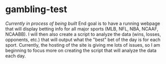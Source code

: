 # gambling-test
*Currently in process of being built*
End goal is to have a running webpage that will display betting info for all major sports (MLB, NFL, NBA, NCAAF, NCAABB). I will then also create a script to analyze the data (wins, losses, opponents, etc.) that will output what the "best" bet of the day is for each sport. Currently, the hosting of the site is giving me lots of issues, so I am beginning to focus more on creating the script that will analyze the data each day. 
